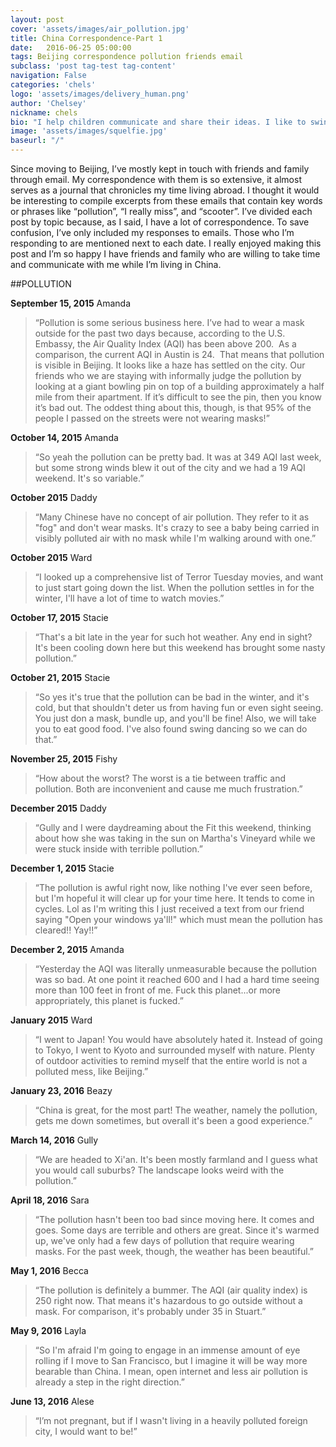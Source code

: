 ```yaml
---
layout: post
cover: 'assets/images/air_pollution.jpg'
title: China Correspondence-Part 1
date:   2016-06-25 05:00:00
tags: Beijing correspondence pollution friends email
subclass: 'post tag-test tag-content'
navigation: False
categories: 'chels'
logo: 'assets/images/delivery_human.png'
author: 'Chelsey'
nickname: chels
bio: "I help children communicate and share their ideas. I like to swing dance, watch horror movies, draw stick figure comics, and laugh at small failures."
image: 'assets/images/squelfie.jpg'
baseurl: "/"
---
```


Since moving to Beijing, I’ve mostly kept in touch with friends and family through email. My correspondence with them is so extensive, it almost serves as a journal that chronicles my time living abroad. I thought it would be interesting to compile excerpts from these emails that contain key words or phrases like “pollution”, “I really miss”, and “scooter”. I’ve divided each post by topic because, as I said, I have a lot of correspondence. To save confusion, I’ve only included my responses to emails. Those who I’m responding to are mentioned next to each date. I really enjoyed making this post and I’m so happy I have friends and family who are willing to take time and communicate with me while I’m living in China. 

##POLLUTION

**September 15, 2015** Amanda
>“Pollution is some serious business here. I’ve had to wear a mask outside for the past two days because, according to the U.S. Embassy, the Air Quality Index (AQI) has been above 200.  As a comparison, the current AQI in Austin is 24.  That means that pollution is visible in Beijing. It looks like a haze has settled on the city. Our friends who we are staying with informally judge the pollution by looking at a giant bowling pin on top of a building approximately a half mile from their apartment. If it’s difficult to see the pin, then you know it’s bad out. The oddest thing about this, though, is that 95% of the people I passed on the streets were not wearing masks!” 

**October 14, 2015** Amanda 
>“So yeah the pollution can be pretty bad. It was at 349 AQI last week, but some strong winds blew it out of the city and we had a 19 AQI weekend. It's so variable.”

**October 2015** Daddy 
>“Many Chinese have no concept of air pollution. They refer to it as "fog" and don't wear masks. It's crazy to see a baby being carried in visibly polluted air with no mask while I'm walking around with one.”

**October 2015** Ward 
>“I looked up a comprehensive list of Terror Tuesday movies, and want to just start going down the list. When the pollution settles in for the winter, I'll have a lot of time to watch movies.”

**October 17, 2015** Stacie 
>“That's a bit late in the year for such hot weather. Any end in sight? It's been cooling down here but this weekend has brought some nasty pollution.”

**October 21, 2015** Stacie 
>“So yes it's true that the pollution can be bad in the winter, and it's cold, but that shouldn't deter us from having fun or even sight seeing. You just don a mask, bundle up, and you'll be fine! Also, we will take you to eat good food. I've also found swing dancing so we can do that.”

**November 25, 2015** Fishy 
>“How about the worst? The worst is a tie between traffic and pollution. Both are inconvenient and cause me much frustration.”

**December 2015** Daddy 
>“Gully and I were daydreaming about the Fit this weekend, thinking about how she was taking in the sun on Martha's Vineyard while we were stuck inside with terrible pollution.”

**December 1, 2015** Stacie 
>“The pollution is awful right now, like nothing I've ever seen before, but I'm hopeful it will clear up for your time here. It tends to come in cycles. Lol as I'm writing this I just received a text from our friend saying "Open your windows ya'll!" which must mean the pollution has cleared!! Yay!!”

**December 2, 2015** Amanda 
>“Yesterday the AQI was literally unmeasurable because the pollution was so bad. At one point it reached 600 and I had a hard time seeing more than 100 feet in front of me. Fuck this planet...or more appropriately, this planet is fucked.”

**January 2015** Ward 
>“I went to Japan! You would have absolutely hated it. Instead of going to Tokyo, I went to Kyoto and surrounded myself with nature. Plenty of outdoor activities to remind myself that the entire world is not a polluted mess, like Beijing.”

**January 23, 2016** Beazy 
>“China is great, for the most part! The weather, namely the pollution, gets me down sometimes, but overall it's been a good experience.”

**March 14, 2016** Gully 
>“We are headed to Xi'an. It's been mostly farmland and I guess what you would call suburbs? The landscape looks weird with the pollution.”

**April 18, 2016** Sara 
>“The pollution hasn't been too bad since moving here. It comes and goes. Some days are terrible and others are great. Since it's warmed up, we've only had a few days of pollution that require wearing masks. For the past week, though, the weather has been beautiful.”

**May 1, 2016** Becca 
>“The pollution is definitely a bummer. The AQI (air quality index) is 250 right now. That means it's hazardous to go outside without a mask. For comparison, it's probably under 35 in Stuart.”

**May 9, 2016** Layla 
>“So I'm afraid I'm going to engage in an immense amount of eye rolling if I move to San Francisco, but I imagine it will be way more bearable than China. I mean, open internet and less air pollution is already a step in the right direction.”

**June 13, 2016** Alese 
>“I’m not pregnant, but if I wasn't living in a heavily polluted foreign city, I would want to be!”  


